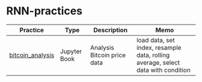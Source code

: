 # RNN-practices

| Practice                                                                                                                        | Type         | Description                 | Memo                                                                             |
| ------------------------------------------------------------------------------------------------------------------------------- | ------------ | --------------------------- | -------------------------------------------------------------------------------- |
| [bitcoin_analysis](https://github.com/jinyongnan810/RNN-practices/tree/main/time-series-forecasting-101/bitcoin_analysis.ipynb) | Jupyter Book | Analysis Bitcoin price data | load data, set index, resample data, rolling average, select data with condition |
